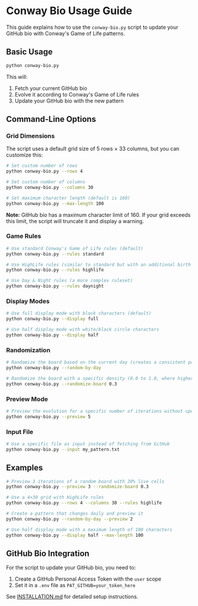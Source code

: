 # Conway Bio Usage Guide

This guide explains how to use the `conway-bio.py` script to update your GitHub bio with Conway's Game of Life patterns.

## Basic Usage

```bash
python conway-bio.py
```

This will:
1. Fetch your current GitHub bio
2. Evolve it according to Conway's Game of Life rules
3. Update your GitHub bio with the new pattern

## Command-Line Options

### Grid Dimensions

The script uses a default grid size of 5 rows × 33 columns, but you can customize this:

```bash
# Set custom number of rows
python conway-bio.py --rows 4

# Set custom number of columns
python conway-bio.py --columns 30

# Set maximum character length (default is 160)
python conway-bio.py --max-length 100
```

**Note:** GitHub bio has a maximum character limit of 160. If your grid exceeds this limit, the script will truncate it and display a warning.

### Game Rules

```bash
# Use standard Conway's Game of Life rules (default)
python conway-bio.py --rules standard

# Use HighLife rules (similar to standard but with an additional birth rule)
python conway-bio.py --rules highlife

# Use Day & Night rules (a more complex ruleset)
python conway-bio.py --rules daynight
```

### Display Modes

```bash
# Use full display mode with block characters (default)
python conway-bio.py --display full

# Use half display mode with white/black circle characters
python conway-bio.py --display half
```

### Randomization

```bash
# Randomize the board based on the current day (creates a consistent pattern for each day)
python conway-bio.py --random-by-day

# Randomize the board with a specific density (0.0 to 1.0, where higher values create more live cells)
python conway-bio.py --randomize-board 0.3
```

### Preview Mode

```bash
# Preview the evolution for a specific number of iterations without updating GitHub
python conway-bio.py --preview 5
```

### Input File

```bash
# Use a specific file as input instead of fetching from GitHub
python conway-bio.py --input my_pattern.txt
```

## Examples

```bash
# Preview 3 iterations of a random board with 30% live cells
python conway-bio.py --preview 3 --randomize-board 0.3

# Use a 4×30 grid with HighLife rules
python conway-bio.py --rows 4 --columns 30 --rules highlife

# Create a pattern that changes daily and preview it
python conway-bio.py --random-by-day --preview 2

# Use half display mode with a maximum length of 100 characters
python conway-bio.py --display half --max-length 100
```

## GitHub Bio Integration

For the script to update your GitHub bio, you need to:

1. Create a GitHub Personal Access Token with the `user` scope
2. Set it in a `.env` file as `PAT_GITHUB=your_token_here`

See [INSTALLATION.md](INSTALLATION.md) for detailed setup instructions.